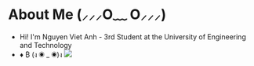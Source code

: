 # About Me (⸝⸝⸝O﹏ O⸝⸝⸝) 
* Hi! I'm Nguyen Viet Anh - 3rd Student at the University of Engineering and Technology<br>
* ♦ ₿
(ง ◉ _ ◉)ง
![](https://i.pinimg.com/originals/90/0e/50/900e502f7534a3756106655170ff6397.gif)
